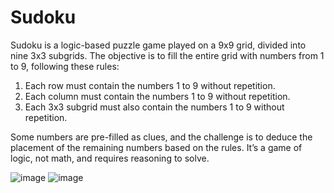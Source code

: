 # Sudoku

Sudoku is a logic-based puzzle game played on a 9x9 grid, divided into nine 3x3 subgrids. The objective is to fill the entire grid with numbers from 1 to 9, following these rules:

1. Each row must contain the numbers 1 to 9 without repetition.
2. Each column must contain the numbers 1 to 9 without repetition.
3. Each 3x3 subgrid must also contain the numbers 1 to 9 without repetition.

Some numbers are pre-filled as clues, and the challenge is to deduce the placement of the remaining numbers based on the rules. It’s a game of logic, not math, and requires reasoning to solve.

![image](https://github.com/user-attachments/assets/14f3b284-99c3-42b6-95ad-f51117e13a6a)
![image](https://github.com/user-attachments/assets/01154bfd-7ad3-4f97-a2e5-87188debc30f)


